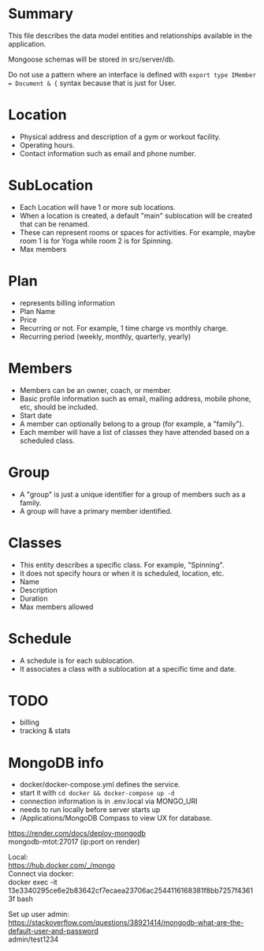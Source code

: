 # Summary

This file describes the data model entities and relationships available in the application.

Mongoose schemas will be stored in src/server/db.

Do not use a pattern where an interface is defined with `export type IMember = Document & {` syntax because that is just
for User.

# Location

- Physical address and description of a gym or workout facility.
- Operating hours.
- Contact information such as email and phone number.

# SubLocation

- Each Location will have 1 or more sub locations.
- When a location is created, a default "main" sublocation will be created that can be renamed.
- These can represent rooms or spaces for activities. For example, maybe room 1 is for Yoga while room 2 is for
  Spinning.
- Max members

# Plan

- represents billing information
- Plan Name
- Price
- Recurring or not. For example, 1 time charge vs monthly charge.
- Recurring period (weekly, monthly, quarterly, yearly)

# Members

- Members can be an owner, coach, or member.
- Basic profile information such as email, mailing address, mobile phone, etc, should be included.
- Start date
- A member can optionally belong to a group (for example, a "family").
- Each member will have a list of classes they have attended based on a scheduled class.

# Group

- A "group" is just a unique identifier for a group of members such as a family.
- A group will have a primary member identified.

# Classes

- This entity describes a specific class. For example, "Spinning".
- It does not specify hours or when it is scheduled, location, etc.
- Name
- Description
- Duration
- Max members allowed

# Schedule

- A schedule is for each sublocation.
- It associates a class with a sublocation at a specific time and date.

# TODO

- billing
- tracking & stats

# MongoDB info

- docker/docker-compose.yml defines the service.
- start it with `cd docker && docker-compose up -d`
- connection information is in .env.local via MONGO_URI
- needs to run locally before server starts up
- /Applications/MongoDB Compass to view UX for database.

https://render.com/docs/deploy-mongodb  
mongodb-mtot:27017 (ip:port on render)

Local:  
https://hub.docker.com/_/mongo  
Connect via docker:  
docker exec -it 13e3340295ce6e2b83642cf7ecaea23706ac2544116168381f8bb7257f43613f bash

Set up user admin:  
https://stackoverflow.com/questions/38921414/mongodb-what-are-the-default-user-and-password  
admin/test1234
